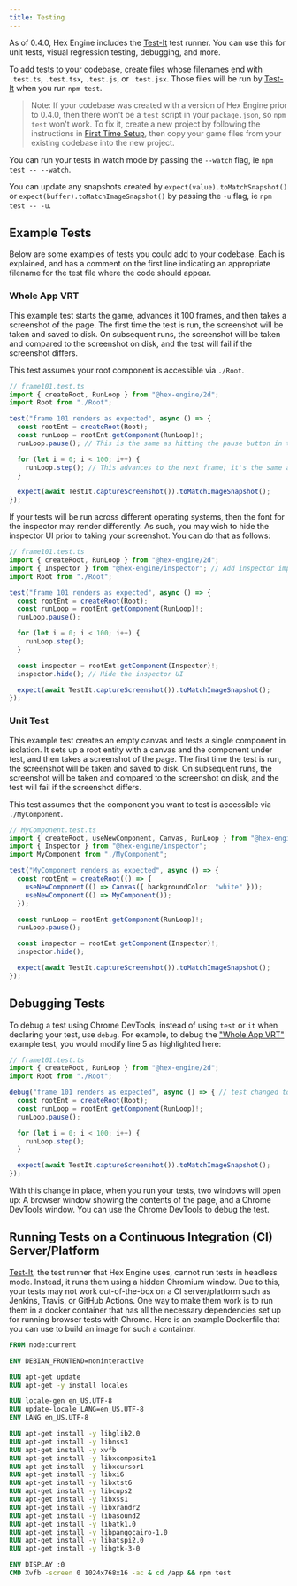 ```yaml
---
title: Testing
---
```


As of 0.4.0, Hex Engine includes the [Test-It](https://github.com/suchipi/test-it) test runner. You can use this for unit tests, visual regression testing, debugging, and more.

To add tests to your codebase, create files whose filenames end with `.test.ts`, `.test.tsx`, `.test.js`, or `.test.jsx`. Those files will be run by [Test-It](https://github.com/suchipi/test-it) when you run `npm test`.

> Note: If your codebase was created with a version of Hex Engine prior to 0.4.0, then there won't be a `test` script in your `package.json`, so `npm test` won't work. To fix it, create a new project by following the instructions in [First Time Setup](/docs/first-time-setup), then copy your game files from your existing codebase into the new project.

You can run your tests in watch mode by passing the `--watch` flag, ie `npm test -- --watch`.

You can update any snapshots created by `expect(value).toMatchSnapshot()` or `expect(buffer).toMatchImageSnapshot()` by passing the `-u` flag, ie `npm test -- -u`.

## Example Tests

Below are some examples of tests you could add to your codebase. Each is explained, and has a comment on the first line indicating an appropriate filename for the test file where the code should appear.

### Whole App VRT

This example test starts the game, advances it 100 frames, and then takes a screenshot of the page. The first time the test is run, the screenshot will be taken and saved to disk. On subsequent runs, the screenshot will be taken and compared to the screenshot on disk, and the test will fail if the screenshot differs.

This test assumes your root component is accessible via `./Root`.

```ts
// frame101.test.ts
import { createRoot, RunLoop } from "@hex-engine/2d";
import Root from "./Root";

test("frame 101 renders as expected", async () => {
  const rootEnt = createRoot(Root);
  const runLoop = rootEnt.getComponent(RunLoop)!;
  runLoop.pause(); // This is the same as hitting the pause button in the Hex Engine inspector.

  for (let i = 0; i < 100; i++) {
    runLoop.step(); // This advances to the next frame; it's the same as hitting the step button in the Hex Engine inspector.
  }

  expect(await TestIt.captureScreenshot()).toMatchImageSnapshot();
});
```

If your tests will be run across different operating systems, then the font for the inspector may render differently. As such, you may wish to hide the inspector UI prior to taking your screenshot. You can do that as follows:

```ts {3,15,16}
// frame101.test.ts
import { createRoot, RunLoop } from "@hex-engine/2d";
import { Inspector } from "@hex-engine/inspector"; // Add inspector import
import Root from "./Root";

test("frame 101 renders as expected", async () => {
  const rootEnt = createRoot(Root);
  const runLoop = rootEnt.getComponent(RunLoop)!;
  runLoop.pause();

  for (let i = 0; i < 100; i++) {
    runLoop.step();
  }

  const inspector = rootEnt.getComponent(Inspector)!;
  inspector.hide(); // Hide the inspector UI

  expect(await TestIt.captureScreenshot()).toMatchImageSnapshot();
});
```

### Unit Test

This example test creates an empty canvas and tests a single component in isolation. It sets up a root entity with a canvas and the component under test, and then takes a screenshot of the page. The first time the test is run, the screenshot will be taken and saved to disk. On subsequent runs, the screenshot will be taken and compared to the screenshot on disk, and the test will fail if the screenshot differs.

This test assumes that the component you want to test is accessible via `./MyComponent`.

```ts
// MyComponent.test.ts
import { createRoot, useNewComponent, Canvas, RunLoop } from "@hex-engine/2d";
import { Inspector } from "@hex-engine/inspector";
import MyComponent from "./MyComponent";

test("MyComponent renders as expected", async () => {
  const rootEnt = createRoot(() => {
    useNewComponent(() => Canvas({ backgroundColor: "white" }));
    useNewComponent(() => MyComponent());
  });

  const runLoop = rootEnt.getComponent(RunLoop)!;
  runLoop.pause();

  const inspector = rootEnt.getComponent(Inspector)!;
  inspector.hide();

  expect(await TestIt.captureScreenshot()).toMatchImageSnapshot();
});
```

## Debugging Tests

To debug a test using Chrome DevTools, instead of using `test` or `it` when declaring your test, use `debug`. For example, to debug the ["Whole App VRT"](#whole-app-vrt) example test, you would modify line 5 as highlighted here:

<!-- prettier-ignore -->
```ts {5}
// frame101.test.ts
import { createRoot, RunLoop } from "@hex-engine/2d";
import Root from "./Root";

debug("frame 101 renders as expected", async () => { // test changed to debug
  const rootEnt = createRoot(Root);
  const runLoop = rootEnt.getComponent(RunLoop)!;
  runLoop.pause();

  for (let i = 0; i < 100; i++) {
    runLoop.step();
  }

  expect(await TestIt.captureScreenshot()).toMatchImageSnapshot();
});
```

With this change in place, when you run your tests, two windows will open up: A browser window showing the contents of the page, and a Chrome DevTools window. You can use the Chrome DevTools to debug the test.

## Running Tests on a Continuous Integration (CI) Server/Platform

[Test-It](https://github.com/suchipi/test-it), the test runner that Hex Engine uses, cannot run tests in headless mode. Instead, it runs them using a hidden Chromium window. Due to this, your tests may not work out-of-the-box on a CI server/platform such as Jenkins, Travis, or GitHub Actions. One way to make them work is to run them in a docker container that has all the necessary dependencies set up for running browser tests with Chrome. Here is an example Dockerfile that you can use to build an image for such a container.

```Dockerfile
FROM node:current

ENV DEBIAN_FRONTEND=noninteractive

RUN apt-get update
RUN apt-get -y install locales

RUN locale-gen en_US.UTF-8
RUN update-locale LANG=en_US.UTF-8
ENV LANG en_US.UTF-8

RUN apt-get install -y libglib2.0
RUN apt-get install -y libnss3
RUN apt-get install -y xvfb
RUN apt-get install -y libxcomposite1
RUN apt-get install -y libxcursor1
RUN apt-get install -y libxi6
RUN apt-get install -y libxtst6
RUN apt-get install -y libcups2
RUN apt-get install -y libxss1
RUN apt-get install -y libxrandr2
RUN apt-get install -y libasound2
RUN apt-get install -y libatk1.0
RUN apt-get install -y libpangocairo-1.0
RUN apt-get install -y libatspi2.0
RUN apt-get install -y libgtk-3-0

ENV DISPLAY :0
CMD Xvfb -screen 0 1024x768x16 -ac & cd /app && npm test
```
